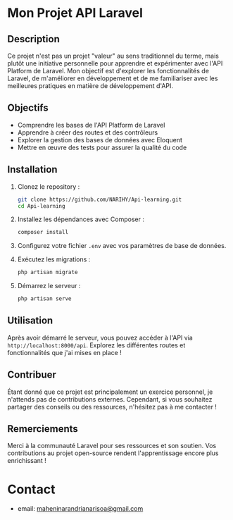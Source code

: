 # Mon Projet API Laravel

## Description

Ce projet n'est pas un projet "valeur" au sens traditionnel du terme, mais plutôt une initiative personnelle pour apprendre et expérimenter avec l'API Platform de Laravel. Mon objectif est d'explorer les fonctionnalités de Laravel, de m'améliorer en développement et de me familiariser avec les meilleures pratiques en matière de développement d'API.

## Objectifs

- Comprendre les bases de l'API Platform de Laravel
- Apprendre à créer des routes et des contrôleurs
- Explorer la gestion des bases de données avec Eloquent
- Mettre en œuvre des tests pour assurer la qualité du code

## Installation

1. Clonez le repository :

   ```bash
   git clone https://github.com/NARIHY/Api-learning.git
   cd Api-learning
   ```

2. Installez les dépendances avec Composer :

   ```bash
   composer install
   ```

3. Configurez votre fichier `.env` avec vos paramètres de base de données.

4. Exécutez les migrations :

   ```bash
   php artisan migrate
   ```

5. Démarrez le serveur :

   ```bash
   php artisan serve
   ```

## Utilisation

Après avoir démarré le serveur, vous pouvez accéder à l'API via `http://localhost:8000/api`. Explorez les différentes routes et fonctionnalités que j'ai mises en place !

## Contribuer

Étant donné que ce projet est principalement un exercice personnel, je n'attends pas de contributions externes. Cependant, si vous souhaitez partager des conseils ou des ressources, n'hésitez pas à me contacter !

## Remerciements

Merci à la communauté Laravel pour ses ressources et son soutien. Vos contributions au projet open-source rendent l'apprentissage encore plus enrichissant !


# Contact 
* email: maheninarandrianarisoa@gmail.com

